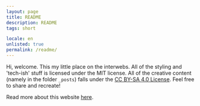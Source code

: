 ```yaml
---
layout: page
title: README
description: README
tags: short

locale: en
unlisted: true
permalink: /readme/
---
```


Hi, welcome. This my little place on the interwebs. All of the styling and 'tech-ish' stuff is licensed under the MIT license. All of the creative content (namely in the folder `_posts`) falls under the [CC BY-SA 4.0 License](https://creativecommons.org/licenses/by-sa/4.0/). Feel free to share and recreate!

Read more about this website [here](https://github.com/chamik/website).